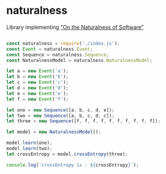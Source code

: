 # naturalness
Library implementing ["On the Naturalness of Software"](https://people.inf.ethz.ch/suz/publications/natural.pdf)


```javascript

const naturalness = require('./index.js');
const Event = naturalness.Event;
const Sequence = naturalness.Sequence;
const NaturalnessModel = naturalness.NaturalnessModel;

let a = new Event('a');
let b = new Event('b');
let c = new Event('c');
let d = new Event('d');
let e = new Event('e');
let f = new Event('f');

let one = new Sequence([a, b, c, d, e]);
let two = new Sequence([a, b, c, d, c]);
let three = new Sequence([f, f, f, f, f, f, f, f, f, f]);

let model = new NaturalnessModel();

model.learn(one);
model.learn(two);
let crossEntropy = model.crossEntropy(three);

console.log(`crossEntropy is : ${crossEntropy}`);
```
